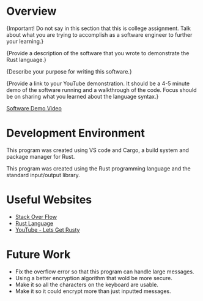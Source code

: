 # Overview



{Important! Do not say in this section that this is college assignment. Talk about what you are trying to accomplish as a software engineer to further your learning.}

{Provide a description of the software that you wrote to demonstrate the Rust language.}

{Describe your purpose for writing this software.}

{Provide a link to your YouTube demonstration. It should be a 4-5 minute demo of the software running and a walkthrough of the code. Focus should be on sharing what you learned about the language syntax.}

[Software Demo Video](http://youtube.link.goes.here)

# Development Environment

This program was created using VS code and Cargo, a build system and package manager for Rust.

This program was created using the Rust programming language and the standard input/output library.

# Useful Websites

- [Stack Over Flow](https://stackoverflow.com/)
- [Rust Language](https://doc.rust-lang.org/stable/book/)
- [YouTube - Lets Get Rusty](https://www.youtube.com/watch?v=OX9HJsJUDxA&list=PLai5B987bZ9CoVR-QEIN9foz4QCJ0H2Y8&index=1)

# Future Work

- Fix the overflow error so that this program can handle large messages.
- Using a better encryption algorithm that wold be more secure.
- Make it so all the characters on the keyboard are usable. 
- Make it so it could encrypt more than just inputted messages.